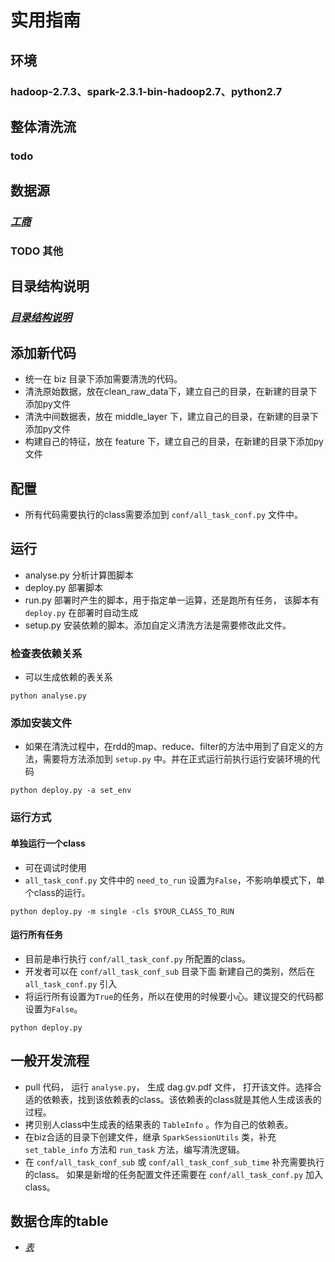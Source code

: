 # 实用指南

## 环境
### hadoop-2.7.3、spark-2.3.1-bin-hadoop2.7、python2.7

## 整体清洗流
### todo

## 数据源
### _[工商](./saic.MD)_
### TODO 其他


## 目录结构说明
###  _[目录结构说明](./tree_proj.MD)_

## 添加新代码
- 统一在 biz 目录下添加需要清洗的代码。
- 清洗原始数据，放在clean_raw_data下，建立自己的目录，在新建的目录下添加py文件
- 清洗中间数据表，放在 middle_layer 下，建立自己的目录，在新建的目录下添加py文件
- 构建自己的特征，放在 feature 下，建立自己的目录，在新建的目录下添加py文件

## 配置
- 所有代码需要执行的class需要添加到 `conf/all_task_conf.py` 文件中。

## 运行
- analyse.py 分析计算图脚本
- deploy.py 部署脚本
- run.py  部署时产生的脚本，用于指定单一运算，还是跑所有任务， 该脚本有 `deploy.py` 在部署时自动生成
- setup.py 安装依赖的脚本。添加自定义清洗方法是需要修改此文件。

### 检查表依赖关系
- 可以生成依赖的表关系
```
python analyse.py
```

### 添加安装文件
- 如果在清洗过程中，在rdd的map、reduce、filter的方法中用到了自定义的方法，需要将方法添加到 `setup.py` 中。并在正式运行前执行运行安装环境的代码
```
python deploy.py -a set_env
```

### 运行方式
#### 单独运行一个class
- 可在调试时使用
- `all_task_conf.py` 文件中的 `need_to_run` 设置为`False`，不影响单模式下，单个class的运行。
```
python deploy.py -m single -cls $YOUR_CLASS_TO_RUN
```

#### 运行所有任务
- 目前是串行执行 `conf/all_task_conf.py` 所配置的class。
- 开发者可以在 `conf/all_task_conf_sub` 目录下面 新建自己的类别，然后在 `all_task_conf.py` 引入
- 将运行所有设置为`True`的任务，所以在使用的时候要小心。建议提交的代码都设置为`False`。
```
python deploy.py
```

## 一般开发流程
- pull 代码， 运行 `analyse.py`， 生成 dag.gv.pdf 文件， 打开该文件。选择合适的依赖表，找到该依赖表的class。该依赖表的class就是其他人生成该表的过程。
- 拷贝别人class中生成表的结果表的 `TableInfo` 。作为自己的依赖表。
- 在biz合适的目录下创建文件，继承 `SparkSessionUtils` 类，补充 `set_table_info` 方法和 `run_task` 方法，编写清洗逻辑。
- 在 `conf/all_task_conf_sub` 或 `conf/all_task_conf_sub_time` 补充需要执行的class。 如果是新增的任务配置文件还需要在 `conf/all_task_conf.py` 加入class。



## 数据仓库的table
- _[表](./tableInfo.MD)_
